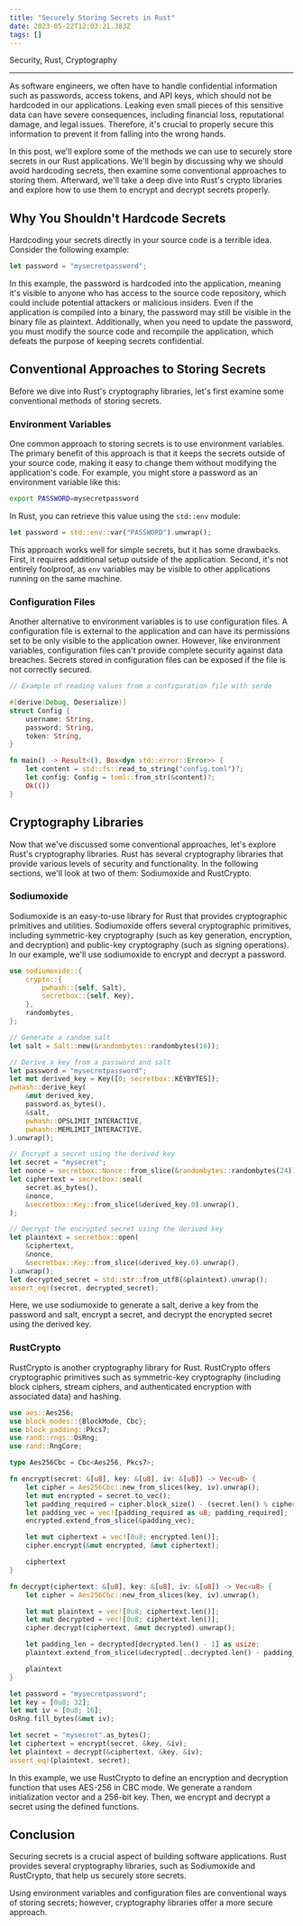 ```yaml
---
title: "Securely Storing Secrets in Rust"
date: 2023-05-22T12:03:21.383Z
tags: []
---
```


Security, Rust, Cryptography

---

As software engineers, we often have to handle confidential information such as passwords, access tokens, and API keys, which should not be hardcoded in our applications. Leaking even small pieces of this sensitive data can have severe consequences, including financial loss, reputational damage, and legal issues. Therefore, it's crucial to properly secure this information to prevent it from falling into the wrong hands.

In this post, we'll explore some of the methods we can use to securely store secrets in our Rust applications. We'll begin by discussing why we should avoid hardcoding secrets, then examine some conventional approaches to storing them. Afterward, we'll take a deep dive into Rust's crypto libraries and explore how to use them to encrypt and decrypt secrets properly.

## Why You Shouldn't Hardcode Secrets

Hardcoding your secrets directly in your source code is a terrible idea. Consider the following example:

```rust
let password = "mysecretpassword";
```

In this example, the password is hardcoded into the application, meaning it's visible to anyone who has access to the source code repository, which could include potential attackers or malicious insiders. Even if the application is compiled into a binary, the password may still be visible in the binary file as plaintext. Additionally, when you need to update the password, you must modify the source code and recompile the application, which defeats the purpose of keeping secrets confidential.

## Conventional Approaches to Storing Secrets

Before we dive into Rust's cryptography libraries, let's first examine some conventional methods of storing secrets.

### Environment Variables

One common approach to storing secrets is to use environment variables. The primary benefit of this approach is that it keeps the secrets outside of your source code, making it easy to change them without modifying the application's code. For example, you might store a password as an environment variable like this:

```bash
export PASSWORD=mysecretpassword
```

In Rust, you can retrieve this value using the `std::env` module:

```rust
let password = std::env::var("PASSWORD").unwrap();
```

This approach works well for simple secrets, but it has some drawbacks. First, it requires additional setup outside of the application. Second, it's not entirely foolproof, as `env` variables may be visible to other applications running on the same machine.

### Configuration Files

Another alternative to environment variables is to use configuration files. A configuration file is external to the application and can have its permissions set to be only visible to the application owner. However, like environment variables, configuration files can't provide complete security against data breaches. Secrets stored in configuration files can be exposed if the file is not correctly secured.

```rust
// Example of reading values from a configuration file with serde

#[derive(Debug, Deserialize)]
struct Config {
    username: String,
    password: String,
    token: String,
}

fn main() -> Result<(), Box<dyn std::error::Error>> {
    let content = std::fs::read_to_string("config.toml")?;
    let config: Config = toml::from_str(&content)?;
    Ok(())
}
```

## Cryptography Libraries

Now that we've discussed some conventional approaches, let's explore Rust's cryptography libraries. Rust has several cryptography libraries that provide various levels of security and functionality. In the following sections, we'll look at two of them: Sodiumoxide and RustCrypto.

### Sodiumoxide

Sodiumoxide is an easy-to-use library for Rust that provides cryptographic primitives and utilities. Sodiumoxide offers several cryptographic primitives, including symmetric-key cryptography (such as key generation, encryption, and decryption) and public-key cryptography (such as signing operations). In our example, we'll use sodiumoxide to encrypt and decrypt a password.

```rust
use sodiumoxide::{
    crypto::{
        pwhash::{self, Salt},
        secretbox::{self, Key},
    },
    randombytes,
};

// Generate a random salt
let salt = Salt::new(&randombytes::randombytes(16));

// Derive a key from a password and salt
let password = "mysecretpassword";
let mut derived_key = Key([0; secretbox::KEYBYTES]);
pwhash::derive_key(
    &mut derived_key,
    password.as_bytes(),
    &salt,
    pwhash::OPSLIMIT_INTERACTIVE,
    pwhash::MEMLIMIT_INTERACTIVE,
).unwrap();

// Encrypt a secret using the derived key
let secret = "mysecret";
let nonce = secretbox::Nonce::from_slice(&randombytes::randombytes(24)).unwrap();
let ciphertext = secretbox::seal(
    secret.as_bytes(),
    &nonce,
    &secretbox::Key::from_slice(&derived_key.0).unwrap(),
);

// Decrypt the encrypted secret using the derived key
let plaintext = secretbox::open(
    &ciphertext,
    &nonce,
    &secretbox::Key::from_slice(&derived_key.0).unwrap(),
).unwrap();
let decrypted_secret = std::str::from_utf8(&plaintext).unwrap();
assert_eq!(secret, decrypted_secret);
```

Here, we use sodiumoxide to generate a salt, derive a key from the password and salt, encrypt a secret, and decrypt the encrypted secret using the derived key.

### RustCrypto

RustCrypto is another cryptography library for Rust. RustCrypto offers cryptographic primitives such as symmetric-key cryptography (including block ciphers, stream ciphers, and authenticated encryption with associated data) and hashing.

```rust
use aes::Aes256;
use block_modes::{BlockMode, Cbc};
use block_padding::Pkcs7;
use rand::rngs::OsRng;
use rand::RngCore;

type Aes256Cbc = Cbc<Aes256, Pkcs7>;

fn encrypt(secret: &[u8], key: &[u8], iv: &[u8]) -> Vec<u8> {
    let cipher = Aes256Cbc::new_from_slices(key, iv).unwrap();
    let mut encrypted = secret.to_vec();
    let padding_required = cipher.block_size() - (secret.len() % cipher.block_size());
    let padding_vec = vec![padding_required as u8; padding_required];
    encrypted.extend_from_slice(&padding_vec);

    let mut ciphertext = vec![0u8; encrypted.len()];
    cipher.encrypt(&mut encrypted, &mut ciphertext);

    ciphertext
}

fn decrypt(ciphertext: &[u8], key: &[u8], iv: &[u8]) -> Vec<u8> {
    let cipher = Aes256Cbc::new_from_slices(key, iv).unwrap();

    let mut plaintext = vec![0u8; ciphertext.len()];
    let mut decrypted = vec![0u8; ciphertext.len()];
    cipher.decrypt(ciphertext, &mut decrypted).unwrap();

    let padding_len = decrypted[decrypted.len() - 1] as usize;
    plaintext.extend_from_slice(&decrypted[..decrypted.len() - padding_len]);

    plaintext
}

let password = "mysecretpassword";
let key = [0u8; 32];
let mut iv = [0u8; 16];
OsRng.fill_bytes(&mut iv);

let secret = "mysecret".as_bytes();
let ciphertext = encrypt(secret, &key, &iv);
let plaintext = decrypt(&ciphertext, &key, &iv);
assert_eq!(plaintext, secret);
```

In this example, we use RustCrypto to define an encryption and decryption function that uses AES-256 in CBC mode. We generate a random initialization vector and a 256-bit key. Then, we encrypt and decrypt a secret using the defined functions.

## Conclusion

Securing secrets is a crucial aspect of building software applications. Rust provides several cryptography libraries, such as Sodiumoxide and RustCrypto, that help us securely store secrets.

Using environment variables and configuration files are conventional ways of storing secrets; however, cryptography libraries offer a more secure approach.
